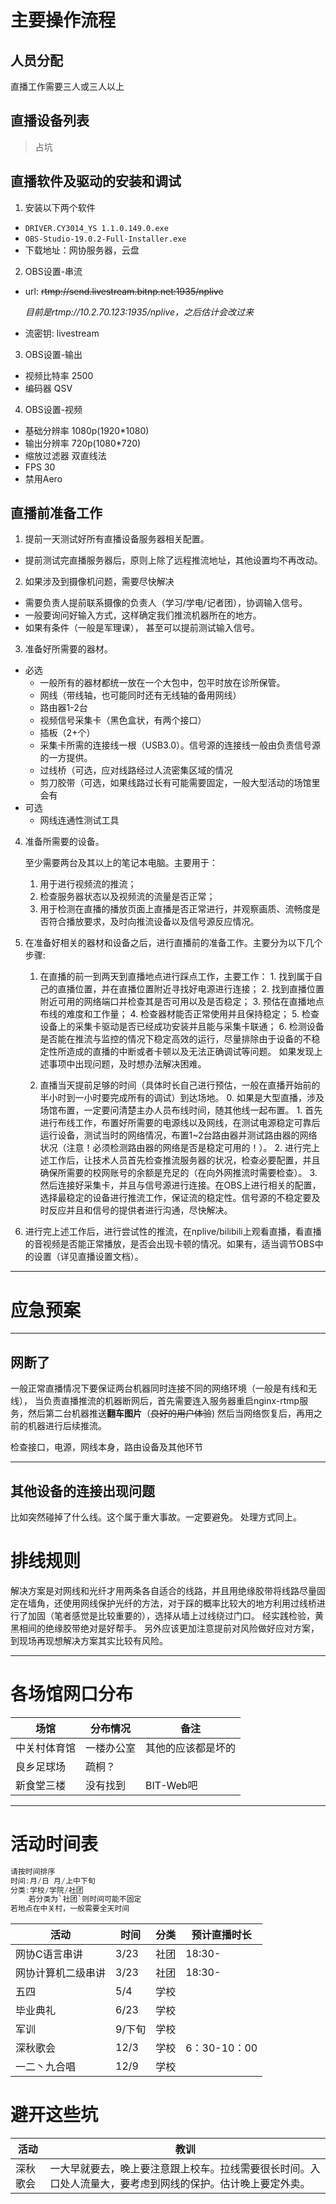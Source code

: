 # 主要操作流程

## 人员分配

直播工作需要三人或三人以上

## 直播设备列表

> 占坑

## 直播软件及驱动的安装和调试
1. 安装以下两个软件
  - `DRIVER.CY3014_YS 1.1.0.149.0.exe`
  - `OBS-Studio-19.0.2-Full-Installer.exe`
  - 下载地址：网协服务器，云盘

2. OBS设置-串流
  - url:  ~~rtmp://send.livestream.bitnp.net:1935/nplive~~

    *目前是rtmp://10.2.70.123:1935/nplive，之后估计会改过来*

  - 流密钥:  livestream
3. OBS设置-输出
  - 视频比特率 2500
  - 编码器 QSV
4. OBS设置-视频 
  - 基础分辨率 1080p(1920*1080)
  - 输出分辨率 720p(1080*720)
  - 缩放过滤器 双直线法
  - FPS 30
  - 禁用Aero

## 直播前准备工作
1. 提前一天测试好所有直播设备服务器相关配置。

  - 提前测试完直播服务器后，原则上除了远程推流地址，其他设置均不再改动。

2. 如果涉及到摄像机问题，需要尽快解决

  - 需要负责人提前联系摄像的负责人（学习/学电/记者团），协调输入信号。
  - 一般要询问好输入方式，这样确定我们推流机器所在的地方。
  - 如果有条件（一般是军理课）， 甚至可以提前测试输入信号。

3. 准备好所需要的器材。

  - 必选
    - 一般所有的器材都统一放在一个大包中，包平时放在诊所保管。
    - 网线（带线轴，也可能同时还有无线轴的备用网线）
    - 路由器1-2台
    - 视频信号采集卡（黑色盒状，有两个接口）
    - 插板（2+个）
    - 采集卡所需的连接线一根（USB3.0）。信号源的连接线一般由负责信号源的一方提供。
    - 过线桥（可选，应对线路经过人流密集区域的情况
    - 剪刀胶带（可选，如果线路过长有可能需要固定，一般大型活动的场馆里会有
  - 可选
    - 网线连通性测试工具

4. 准备所需要的设备。

    至少需要两台及其以上的笔记本电脑。主要用于：
    1.  用于进行视频流的推流；
    2.  检查服务器状态以及视频流的流量是否正常；
    3.  用于检测在直播的播放页面上直播是否正常进行，并观察画质、流畅度是否符合播放要求，及时向推流设备以及信号源反应情况。

5. 在准备好相关的器材和设备之后，进行直播前的准备工作。主要分为以下几个步骤:
    1. 在直播的前一到两天到直播地点进行踩点工作，主要工作：
               1. 找到属于自己的直播位置，并在直播位置附近寻找好电源进行连接；
               2. 找到直播位置附近可用的网络端口并检查其是否可用以及是否稳定；
               3. 预估在直播地点布线的难度和工作量；
               4. 检查器材能否正常使用并且保持稳定；
               5. 检查设备上的采集卡驱动是否已经成功安装并且能与采集卡联通；
               6. 检测设备是否能在推流与监控的情况下稳定高效的运行，尽量排除由于设备的不稳定性所造成的直播的中断或者卡顿以及无法正确调试等问题。
               如果发现上述事项中出现问题，及时想办法解决困难。

    2. 直播当天提前足够的时间（具体时长自己进行预估，一般在直播开始前的半小时到一小时要完成所有的调试）到达场地。
               0. 如果是大型直播，涉及场馆布置，一定要问清楚主办人员布线时间，随其他线一起布置。
               1. 首先进行布线工作，布置好所需要的电源线以及网线，在测试电源稳定可靠后运行设备，测试当时的网络情况，布置1~2台路由器并测试路由器的网络状况（注意！必须检测路由器的网络是否是稳定可用的！）。
               2. 进行完上述工作后，让技术人员首先检查推流服务器的状况，检查必要配置，并且确保所需要的校网账号的余额是充足的（在向外网推流时需要检查）。
               3. 然后连接好采集卡，并且与信号源进行连接。在OBS上进行相关的配置，选择最稳定的设备进行推流工作，保证流的稳定性。信号源的不稳定要及时反应并且和信号的提供者进行沟通，尽快解决。

6. 进行完上述工作后，进行尝试性的推流，在nplive/bilibili上观看直播，看直播的音视频是否能正常播放，是否会出现卡顿的情况。如果有，适当调节OBS中的设置（详见直播设置文档）。 


---

# 应急预案
---
## 网断了
一般正常直播情况下要保证两台机器同时连接不同的网络环境（一般是有线和无线），
当负责直播推流的机器断网后，首先需要连入服务器重启nginx-rtmp服务，然后第二台机器推送**翻车图片**（~~良好的用户体验~~)
然后当网络恢复后，再用之前的机器进行后续推流。

检查接口，电源，网线本身，路由设备及其他环节

---

## 其他设备的连接出现问题

比如突然碰掉了什么线。这个属于重大事故。一定要避免。
处理方式同上。

# 排线规则

解决方案是对网线和光纤才用两条各自适合的线路，并且用绝缘胶带将线路尽量固定在墙角，还使用网线保护光纤的方法，对于踩的概率比较大的地方利用过线桥进行了加固（笔者感觉是比较重要的），选择从墙上过线绕过门口。
经实践检验，黄黑相间的绝缘胶带绝对是好帮手。
另外应该更加注意提前对风险做好应对方案，到现场再现想解决方案其实比较有风险。

---

# 各场馆网口分布

| 场馆     | 分布情况  | 备注        |
| ------ | ----- | --------- |
| 中关村体育馆 | 一楼办公室 | 其他的应该都是坏的 |
| 良乡足球场  | 疏桐？   |           |
| 新食堂三楼  | 没有找到  | BIT-Web吧  |
---

# 活动时间表

```c++
请按时间排序
时间:月/日 月/上中下旬
分类:学校/学院/社团
    若分类为`社团`则时间可能不固定
若地点在中关村，一般需要全天时间
```
| 活动        | 时间   | 分类   | 预计直播时长     |
| --------- | ---- | ---- | ---------- |
| 网协C语言串讲   | 3/23 | 社团   | 18:30-     |
| 网协计算机二级串讲 | 3/23 | 社团   | 18:30-     |
| 五四        | 5/4  | 学校   |            |
| 毕业典礼      | 6/23  | 学校   |            |
| 军训        | 9/下旬 | 学校   |            |
| 深秋歌会      | 12/3 | 学校   | 6：30-10：00 |
| 一二丶九合唱    | 12/9 | 学校   |            |


# 避开这些坑

| 活动   | 教训                                       |
| ---- | ---------------------------------------- |
| 深秋歌会 | 一大早就要去，晚上要注意跟上校车。拉线需要很长时间。入口处人流量大，要考虑到网线的保护。估计晚上要定外卖。 |
